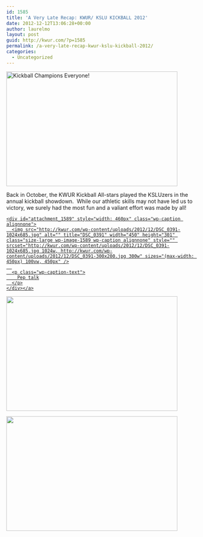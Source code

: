 ```yaml
---
id: 1585
title: 'A Very Late Recap: KWUR/ KSLU KICKBALL 2012'
date: 2012-12-12T13:06:28+00:00
author: laurelmo
layout: post
guid: http://kwur.com/?p=1585
permalink: /a-very-late-recap-kwur-kslu-kickball-2012/
categories:
  - Uncategorized
---
```

<div class="pf-content">
  <p>
    <a href="http://kwur.com/a-very-late-recap-kwur-kslu-kickball-2012/dsc_0453/" rel="attachment wp-att-1586"><img alt="Kickball Champions Everyone!" class="alignnone size-large wp-image-1586" height="301" src="http://kwur.com/wp-content/uploads/2012/12/DSC_0453-1024x685.jpg" title="KWUR/KSLU Kickball" width="450" srcset="http://kwur.com/wp-content/uploads/2012/12/DSC_0453-1024x685.jpg 1024w, http://kwur.com/wp-content/uploads/2012/12/DSC_0453-300x200.jpg 300w" sizes="(max-width: 450px) 100vw, 450px" /></a>
  </p>
  
  <p>
    Back in October, the KWUR Kickball All-stars played the KSLUzers in the annual kickball showdown. &nbsp;While our athletic skills may not have led us to victory, we surely had the most fun and a valiant effort was made by all!
  </p>
  
  <p>
    <a href="http://kwur.com/a-very-late-recap-kwur-kslu-kickball-2012/dsc_0391/" rel="attachment wp-att-1589">
    
    <div id="attachment_1589" style="width: 460px" class="wp-caption alignnone">
      <img src="http://kwur.com/wp-content/uploads/2012/12/DSC_0391-1024x685.jpg" alt="" title="DSC_0391" width="450" height="301" class="size-large wp-image-1589 wp-caption alignnone" style="" srcset="http://kwur.com/wp-content/uploads/2012/12/DSC_0391-1024x685.jpg 1024w, http://kwur.com/wp-content/uploads/2012/12/DSC_0391-300x200.jpg 300w" sizes="(max-width: 450px) 100vw, 450px" />
      
      <p class="wp-caption-text">
        Pep talk
      </p>
    </div></a>
  </p>
  
  <p>
    <a href="http://kwur.com/a-very-late-recap-kwur-kslu-kickball-2012/dsc_0413/" rel="attachment wp-att-1588"><img alt="" class="alignnone size-large wp-image-1588" height="301" src="http://kwur.com/wp-content/uploads/2012/12/DSC_0413-1024x685.jpg" title="DSC_0413" width="450" srcset="http://kwur.com/wp-content/uploads/2012/12/DSC_0413-1024x685.jpg 1024w, http://kwur.com/wp-content/uploads/2012/12/DSC_0413-300x200.jpg 300w" sizes="(max-width: 450px) 100vw, 450px" /></a>
  </p>
  
  <p>
    <a href="http://kwur.com/a-very-late-recap-kwur-kslu-kickball-2012/dsc_0457/" rel="attachment wp-att-1587"><img alt="" class="alignnone size-large wp-image-1587" height="301" src="http://kwur.com/wp-content/uploads/2012/12/DSC_0457-1024x685.jpg" title="DSC_0457" width="450" srcset="http://kwur.com/wp-content/uploads/2012/12/DSC_0457-1024x685.jpg 1024w, http://kwur.com/wp-content/uploads/2012/12/DSC_0457-300x200.jpg 300w" sizes="(max-width: 450px) 100vw, 450px" /></a>
  </p>
</div>